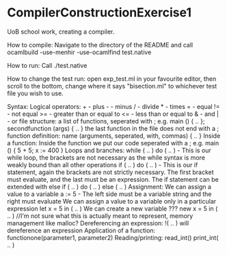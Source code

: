 # CompilerConstructionExercise1
UoB school work, creating a compiler.

How to compile:
	Navigate to the directory of the README and call
		ocamlbuild -use-menhir -use-ocamlfind test.native

How to run:
	Call
		./test.native

How to change the test run:
	open exp_test.ml in your favourite editor, then scroll to the bottom,
	change where it says "bisection.ml" to whichever test file you wish to use.

Syntax:
	Logical operators:
		+	- plus
		-	- minus
		/	- divide
		*	- times
		=	- equal
		!=	- not equal
		>=	- greater than or equal to
		<= 	- less than or equal to
		&	- and
		|	- or
	file structure:
		a list of functions, seperated with ; 
			e.g. main () { .. };
				secondfunction (args) { .. }
		the last function in the file does not end with a ;
	function definition:
		name (arguments, seperated, with, commas) { .. } 
	Inside a function:
		Inside the function we put our code seperated with a ;
			e.g. main () { 5 + 5; x := 400 }
	Loops and branches:
		while ( .. ) do ( .. )  - This is our while loop, the brackets are not necessary as the while syntax is more weakly bound than all other operations
		if ( .. ) do ( .. ) - This is our if statement, again the brackets are not strictly necessary. The first bracket must evaluate, and the last must be an expression. 
			The if statement can be extended with else
		if ( .. ) do ( .. ) else ( .. )
	Assignment:
		We can assign a value to a variable
			a := 5	- The left side must be a variable string and the right must evaluate
		We can assign a value to a variable only in a particular expression
			let x = 5 in ( .. )
		We can create a new variable ???
			new x = 5 in ( .. )     //I'm not sure what this is actually meant to represent, memory management like malloc?
	Dereferencing an expression:
		!( .. ) will dereference an expression
	Application of a function:
		functionone(parameter1, parameter2)
	Reading/printing:
		read_int()
		print_int( .. ) 

